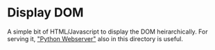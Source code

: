 Display DOM
=====

A simple bit of HTML/Javascript to display the DOM heirarchically.
For serving it, ["Python Webserver"](https://github.com/Xipiter/MiscTools/tree/master/python_webserver) also in this directory is useful.

